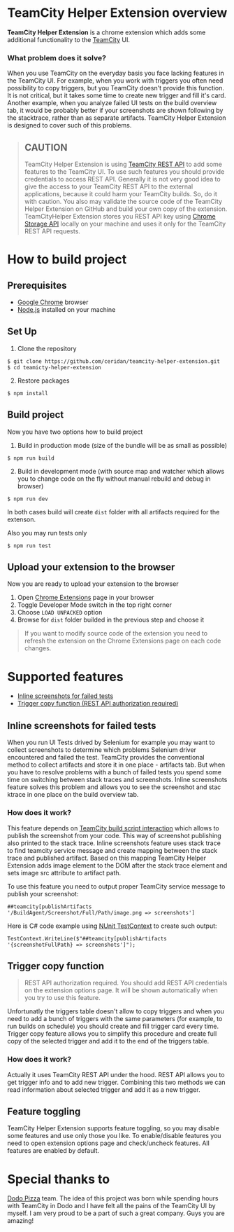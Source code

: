 # TeamCity Helper Extension overview

**TeamCity Helper Extension** is a chrome extension which adds some additional functionality to the [TeamCity](https://www.jetbrains.com/teamcity/) UI.

### What problem does it solve?
When you use TeamCity on the everyday basis you face lacking features in the TeamCity UI. For example, when you work with triggers you often need possibility to copy triggers, but you TeamCity doesn't provide this function. It is not critical, but it takes some time to create new trigger and fill it's card. Another example, when you analyze failed UI tests on the build overview tab, it would be probably better if your screenshots are shown following by the stacktrace, rather than as separate artifacts. TeamCity Helper Extension is designed to cover such of this problems.

> ## CAUTION
> TeamCity Helper Extension is using [TeamCity REST API](https://confluence.jetbrains.com/display/TCD10/REST+API) to add some features to the TeamCity UI. To use such features you should provide credentials to access REST API. Generally it is not very good idea to give the access to your TeamCity REST API to the external applications, because it could harm your TeamCity builds. So, do it with caution. You also may validate the source code of the TeamCity Helper Extension on GitHub and build your own copy of the extension. TeamCityHelper Extension stores you REST API key using [Chrome Storage API](https://developer.chrome.com/extensions/storage) locally on your machine and uses it only for the TeamCity REST API requests.


# How to build project

## Prerequisites
* [Google Chrome](https://www.google.com/chrome/) browser
* [Node.js](https://nodejs.org/en/) installed on your machine

## Set Up
1. Clone the repository
```
$ git clone https://github.com/ceridan/teamcity-helper-extension.git
$ cd teamicty-helper-extension
``` 

2. Restore packages
```
$ npm install
```

## Build project
Now you have two options how to build project
1. Build in production mode (size of the bundle will be as small as possible)
```
$ npm run build
```

2. Build in development mode (with source map and watcher which allows you to change code on the fly without manual rebuild and debug in browser)
```
$ npm run dev
```

In both cases build will create `dist` folder with all artifacts required for the extenson.

Also you may run tests only
```
$ npm run test
```

## Upload your extension to the browser
Now you are ready to upload your extension to the browser
1. Open [Chrome Extensions](chrome://extensions/) page in your browser
2. Toggle Developer Mode switch in the top right corner
3. Choose `LOAD UNPACKED` option
4. Browse for `dist` folder builded in the previous step and choose it


> If you want to modify source code of the extension you need to refresh the extension on the Chrome Extensions page on each code changes.


# Supported features

* [Inline screenshots for failed tests](#Inline-screenshots-for-failed-tests)
* [Trigger copy function (REST API authorization required)](#Trigger-copy-function)


## Inline screenshots for failed tests
When you run UI Tests drived by Selenium for example you may want to collect screenshots to determine which problems Selenium driver encountered and failed the test. TeamCity provides the conventional method to collect artifacts and store it in one place - artifacts tab. But when you have to resolve problems with a bunch of failed tests you spend some time on switching between stack traces and screenshots. Inline screenshots feature solves this problem and allows you to see the screenshot and stac ktrace in one place on the build overview tab.

### How does it work?
This feature depends on [TeamCity build script interaction](https://confluence.jetbrains.com/display/TCD10/Build+Script+Interaction+with+TeamCity) which allows to publish the screenshot from your code. This way of screenshot publishing also printed to the stack trace. Inline screenshots feature uses stack trace to find teamcity service message and create mapping between the stack trace and published artifact. Based on this mapping TeamCity Helper Extension adds image element to the DOM after the stack trace element and sets image src attribute to artifact path.

To use this feature you need to output proper TeamCity service message to publish your screenshot:
```
##teamcity[publishArtifacts '/BuildAgent/Screenshot/Full/Path/image.png => screenshots']
```
Here is C# code example using [NUnit TestContext](https://github.com/nunit/docs/wiki/TestContext) to create such output:
```
TestContext.WriteLine($"##teamcity[publishArtifacts '{screenshotFullPath} => screenshots']");
```

## Trigger copy function

> REST API authorization required. You should add REST API credentials on the extension options page. It will be shown automatically when you try to use this feature.

Unfortunatly the triggers table doesn't allow to copy triggers and when you need to add a bunch of triggers with the same parameters (for example, to run  builds on schedule) you should create and fill trigger card every time. Trigger copy feature allows you to simplify this procedure and create full copy of the selected trigger and add it to the end of the triggers table.

### How does it work?
Actually it uses TeamCity REST API under the hood. REST API allows you to get trigger info and to add new trigger. Combining this two methods we can read information about selected trigger and add it as a new trigger.


## Feature toggling

TeamCity Helper Extension supports feature toggling, so you may disable some features and use only those you like. To enable/disable features you need to open extension options page and check/uncheck features. All features are enabled by default.


# Special thanks to
[Dodo Pizza](http://dodofranchise.com) team. The idea of this project was born while spending hours with TeamCity in Dodo and I have felt all the pains of the TeamCity UI by myself. I am very proud to be a part of such a great company. Guys you are amazing!